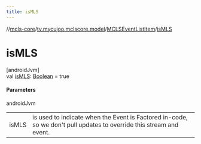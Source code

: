 ```yaml
---
title: isMLS
---
```

//[mcls-core](../../../index.html)/[tv.mycujoo.mclscore.model](../index.html)/[MCLSEventListItem](index.html)/[isMLS](is-m-l-s.html)



# isMLS



[androidJvm]\
val [isMLS](is-m-l-s.html): [Boolean](https://kotlinlang.org/api/latest/jvm/stdlib/kotlin/-boolean/index.html) = true



#### Parameters


androidJvm

| | |
|---|---|
| isMLS | is used to indicate when the Event is Factored in-code, so we don't pull updates to override this stream and event. |




